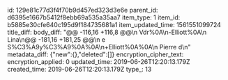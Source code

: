 id: 129e81c77d3f4f70b9d457ed323d3e6e
parent_id: d6395e1667b5412f8ebb69a535a35aa7
item_type: 1
item_id: b5885e30cfe640c195d9f184735681a1
item_updated_time: 1561551099724
title_diff: 
body_diff: "@@ -116,16 +116,8 @@\n Vdr%0A\n-Elliott%0A\n Lina\n@@ -181,16 +181,25 @@\n e S%C3%A9y%C3%A9%0A%0A\n+Elliott%0A%0A\n Pierre d\n"
metadata_diff: {"new":{},"deleted":[]}
encryption_cipher_text: 
encryption_applied: 0
updated_time: 2019-06-26T12:20:13.179Z
created_time: 2019-06-26T12:20:13.179Z
type_: 13